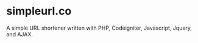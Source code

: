 simpleurl.co
============

A simple URL shortener written with PHP, Codeigniter, Javascript, Jquery, and AJAX.
